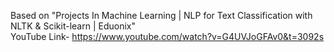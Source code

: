 Based on "Projects In Machine Learning | NLP for Text Classification with NLTK & Scikit-learn | Eduonix" </br>
YouTube Link- https://www.youtube.com/watch?v=G4UVJoGFAv0&t=3092s

